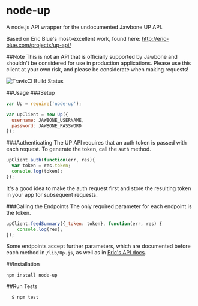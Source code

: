 # node-up

A node.js API wrapper for the undocumented Jawbone UP API.

Based on Eric Blue's most-excellent work, found here: http://eric-blue.com/projects/up-api/

##Note
This is not an API that is officially supported by Jawbone and shouldn't be considered for use in production applications. Please use this client at your own risk, and please be considerate when making requests!

![TravisCI Build Status](https://travis-ci.org/jonlong/node-up.png)

##Usage
###Setup
```js
var Up = require('node-up');

var upClient = new Up({
  username: JAWBONE_USERNAME,
  password: JAWBONE_PASSWORD
});
```

###Authenticating
The UP API requires that an auth token is passed with each request.  To generate the token, call the `auth` method.

```js
upClient.auth(function(err, res){
  var token = res.token;
  console.log(token);
});
```
It's a good idea to make the auth request first and store the resulting token in your app for subsequent requests.

###Calling the Endpoints
The only required parameter for each endpoint is the token.

```js
upClient.feedSummary({_token: token}, function(err, res) {
	console.log(res);
});
```

Some endpoints accept further parameters, which are documented before each method in `/lib/Up.js`, as well as in [Eric's API docs](http://eric-blue.com/projects/up-api/).

##Installation
```
npm install node-up
```

##Run Tests
``` bash
  $ npm test
```
